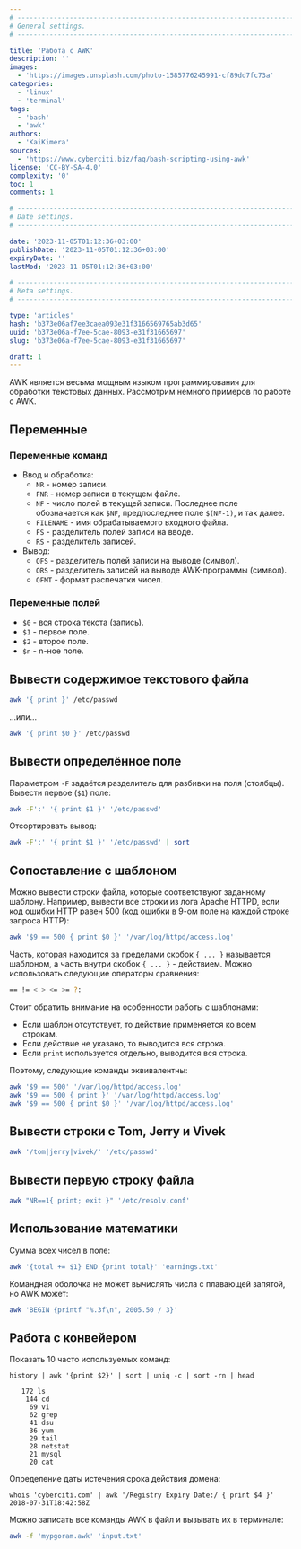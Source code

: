```yaml
---
# -------------------------------------------------------------------------------------------------------------------- #
# General settings.
# -------------------------------------------------------------------------------------------------------------------- #

title: 'Работа с AWK'
description: ''
images:
  - 'https://images.unsplash.com/photo-1585776245991-cf89dd7fc73a'
categories:
  - 'linux'
  - 'terminal'
tags:
  - 'bash'
  - 'awk'
authors:
  - 'KaiKimera'
sources:
  - 'https://www.cyberciti.biz/faq/bash-scripting-using-awk'
license: 'CC-BY-SA-4.0'
complexity: '0'
toc: 1
comments: 1

# -------------------------------------------------------------------------------------------------------------------- #
# Date settings.
# -------------------------------------------------------------------------------------------------------------------- #

date: '2023-11-05T01:12:36+03:00'
publishDate: '2023-11-05T01:12:36+03:00'
expiryDate: ''
lastMod: '2023-11-05T01:12:36+03:00'

# -------------------------------------------------------------------------------------------------------------------- #
# Meta settings.
# -------------------------------------------------------------------------------------------------------------------- #

type: 'articles'
hash: 'b373e06af7ee3caea093e31f3166569765ab3d65'
uuid: 'b373e06a-f7ee-5cae-8093-e31f31665697'
slug: 'b373e06a-f7ee-5cae-8093-e31f31665697'

draft: 1
---
```


AWK является весьма мощным языком программирования для обработки текстовых данных. Рассмотрим немного примеров по работе с AWK.

<!--more-->

## Переменные

### Переменные команд

- Ввод и обработка:
  - `NR` - номер записи.
  - `FNR` - номер записи в текущем файле.
  - `NF` - число полей в текущей записи. Последнее поле обозначается как `$NF`, предпоследнее поле `$(NF-1)`, и так далее.
  - `FILENAME` - имя обрабатываемого входного файла.
  - `FS` - разделитель полей записи на вводе.
  - `RS` - разделитель записей.
- Вывод:
  - `OFS` - разделитель полей записи на выводе (символ).
  - `ORS` - разделитель записей на выводе AWK-программы (символ).
  - `OFMT` - формат распечатки чисел.

### Переменные полей

- `$0` - вся строка текста (запись).
- `$1` - первое поле.
- `$2` - второе поле.
- `$n` - n-ное поле.

## Вывести содержимое текстового файла

```bash
awk '{ print }' /etc/passwd
```

...или...

```bash
awk '{ print $0 }' /etc/passwd
```

## Вывести определённое поле

Параметром `-F` задаётся разделитель для разбивки на поля (столбцы). Вывести первое (`$1`) поле:

```bash
awk -F':' '{ print $1 }' '/etc/passwd'
```

Отсортировать вывод:

```bash
awk -F':' '{ print $1 }' '/etc/passwd' | sort
```

## Сопоставление с шаблоном

Можно вывести строки файла, которые соответствуют заданному шаблону. Например, вывести все строки из лога Apache HTTPD, если код ошибки HTTP равен 500 (код ошибки в 9-ом поле на каждой строке запроса HTTP):

```bash
awk '$9 == 500 { print $0 }' '/var/log/httpd/access.log'
```

Часть, которая находится за пределами скобок `{ ... }` называется шаблоном, а часть внутри скобок `{ ... }` - действием. Можно использовать следующие операторы сравнения:

```bash
== != < > <= >= ?:
```

Стоит обратить внимание на особенности работы с шаблонами:

- Если шаблон отсутствует, то действие применяется ко всем строкам.
- Если действие не указано, то выводится вся строка.
- Если `print` используется отдельно, выводится вся строка.

Поэтому, следующие команды эквивалентны:

```bash
awk '$9 == 500' '/var/log/httpd/access.log'
awk '$9 == 500 { print }' '/var/log/httpd/access.log'
awk '$9 == 500 { print $0 }' '/var/log/httpd/access.log'
```

## Вывести строки с Tom, Jerry и Vivek

```bash
awk '/tom|jerry|vivek/' '/etc/passwd'
```

## Вывести первую строку файла

```bash
awk "NR==1{ print; exit }" '/etc/resolv.conf'
```

## Использование математики

Сумма всех чисел в поле:

```bash
awk '{total += $1} END {print total}' 'earnings.txt'
```

Командная оболочка не может вычислять числа с плавающей запятой, но AWK может:

```bash
awk 'BEGIN {printf "%.3f\n", 2005.50 / 3}'
```

## Работа с конвейером

Показать 10 часто используемых команд:

```terminal {os="linux"}
history | awk '{print $2}' | sort | uniq -c | sort -rn | head

   172 ls
    144 cd
     69 vi
     62 grep
     41 dsu
     36 yum
     29 tail
     28 netstat
     21 mysql
     20 cat
```

Определение даты истечения срока действия домена:

```terminal {os="linux"}
whois 'cyberciti.com' | awk '/Registry Expiry Date:/ { print $4 }'
2018-07-31T18:42:58Z
```

Можно записать все команды AWK в файл и вызывать их в терминале:

```bash
awk -f 'mypgoram.awk' 'input.txt'
```
